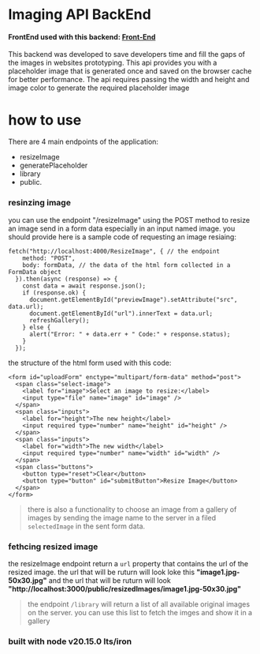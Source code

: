 # Imaging API BackEnd

#### FrontEnd used with this backend: [Front-End](https://github.com/MohammedWaelElshiekh/FrontEnd)

This backend was developed to save developers time and fill the gaps of the images in websites prototyping.
This api provides you with a placeholder image that is generated once and saved on the browser cache for better performance. The api requires passing the width and height and image color to generate the required placeholder image

# how to use
There are 4 main endpoints of the application: 
- resizeImage
- generatePlaceholder
- library 
- public.

### resinzing image
you can use the endpoint "/resizeImage" using the POST method to resize an image send in a form data especially in an input named image. you should provide
here is a sample code of requesting an image resiaing:
```
fetch("http://localhost:4000/ResizeImage", { // the endpoint
    method: "POST",
    body: formData, // the data of the html form collected in a FormData object
  }).then(async (response) => {
    const data = await response.json();
    if (response.ok) {
      document.getElementById("previewImage").setAttribute("src", data.url);
      document.getElementById("url").innerText = data.url;
      refreshGallery();
    } else {
      alert("Error: " + data.err + " Code:" + response.status);
    }
  });

```
the structure of the html form used with this code:
```
<form id="uploadForm" enctype="multipart/form-data" method="post">
  <span class="select-image">
    <label for="image">Select an image to resize:</label>
    <input type="file" name="image" id="image" />
  </span>
  <span class="inputs">
    <label for="height">The new height</label>
    <input required type="number" name="height" id="height" />
  </span>
  <span class="inputs">
    <label for="width">The new width</label>
    <input required type="number" name="width" id="width" />
  </span>
  <span class="buttons">
    <button type="reset">Clear</button>
    <button type="button" id="submitButton">Resize Image</button>
  </span>
</form>

```

> there is also a functionality to choose an image from a gallery of images by sending the image name to the server in a filed ```selectedImage``` in the sent form data.

### fethcing resized image
the resizeImage endpoint return a ```url``` property that contains the url of the resized image.
the url that will be ruturn will look loke this **"image1.jpg-50x30.jpg"** and the url that will be ruturn will look **"http://localhost:3000/public/resizedImages/image1.jpg-50x30.jpg"**

> the endpoint ```/library``` will return a list of all available original images on the server.
> you can use this list to fetch the imges and show it in a gallery





### built with node v20.15.0 lts/iron